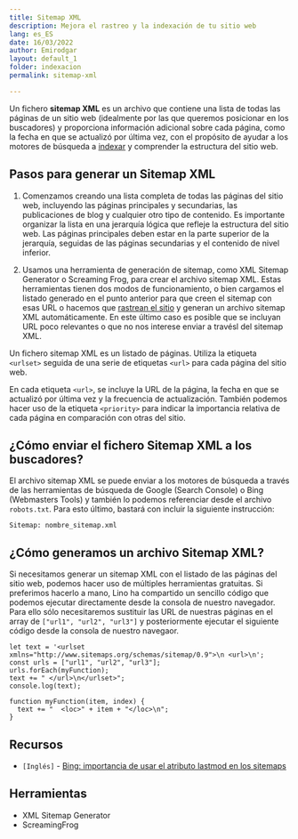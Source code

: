 ```yaml
---
title: Sitemap XML
description: Mejora el rastreo y la indexación de tu sitio web
lang: es_ES
date: 16/03/2022
author: Emirodgar
layout: default_1
folder: indexacion
permalink: sitemap-xml

---
```


Un fichero **sitemap XML** es un archivo que contiene una lista de todas las páginas de un sitio web (idealmente por las que queremos posicionar en los buscadores) y proporciona información adicional sobre cada página, como la fecha en que se actualizó por última vez, con el propósito de ayudar a los motores de búsqueda a [indexar](https://chuletaseo.com/indexacion) y comprender la estructura del sitio web.

## Pasos para generar un Sitemap XML

1. Comenzamos creando una lista completa de todas las páginas del sitio web, incluyendo las páginas principales y secundarias, las publicaciones de blog y cualquier otro tipo de contenido. Es importante organizar la lista en una jerarquía lógica que refleje la estructura del sitio web. Las páginas principales deben estar en la parte superior de la jerarquía, seguidas de las páginas secundarias y el contenido de nivel inferior.

2. Usamos una herramienta de generación de sitemap, como XML Sitemap Generator o Screaming Frog, para crear el archivo sitemap XML. Estas herramientas tienen dos modos de funcionamiento, o bien cargamos el listado generado en el punto anterior para que creen el sitemap con esas URL o hacemos que [rastrean el sitio](https://chuletaseo.com/inemular-rastreo) y generan un archivo sitemap XML automáticamente. En este último caso es posible que se incluyan URL poco relevantes o que no nos interese enviar a travésl del sitemap XML.

Un fichero sitemap XML es un listado de páginas. Utiliza la etiqueta `<urlset>` seguida de una serie de etiquetas `<url>` para cada página del sitio web.

En cada etiqueta `<url>`, se incluye la URL de la página, la fecha en que se actualizó por última vez y la frecuencia de actualización. También podemos hacer uso de la etiqueta `<priority>` para indicar la importancia relativa de cada página en comparación con otras del sitio.

## ¿Cómo enviar el fichero Sitemap XML a los buscadores?

El archivo sitemap XML se puede enviar a los motores de búsqueda a través de las herramientas de búsqueda de Google (Search Console) o Bing (Webmasters Tools) y también lo podemos referenciar desde el archivo `robots.txt`. Para esto último, bastará con incluir la siguiente instrucción:

```
Sitemap: nombre_sitemap.xml
```

## ¿Cómo generamos un archivo Sitemap XML?

Si necesitamos generar un sitemap XML con el listado de las páginas del sitio web, podemos hacer uso de múltiples herramientas gratuitas. Si preferimos hacerlo a mano, Lino ha compartido un sencillo código que podemos ejecutar directamente desde la consola de nuestro navegador. Para ello sólo necesitaremos sustituir las URL de nuestras páginas en el array de ```["url1", "url2", "url3"]``` y posteriormente ejecutar el siguiente código desde la consola de nuestro navegaor.

```
let text = '<urlset xmlns="http://www.sitemaps.org/schemas/sitemap/0.9">\n <url>\n';
const urls = ["url1", "url2", "url3"];
urls.forEach(myFunction);
text += " </url>\n</urlset>";
console.log(text);
 
function myFunction(item, index) {
  text += "  <loc>" + item + "</loc>\n"; 
}

```


 


<section id="cs_recursos"></section>

## Recursos

 - `[Inglés]` - [Bing: importancia de usar el atributo lastmod en los sitemaps](https://blogs.bing.com/webmaster/february-2023/The-Importance-of-Setting-the-lastmod-Tag-in-Your-Sitemap/)

<section id="cs_herramientas"></section>

## Herramientas

- XML Sitemap Generator
- ScreamingFrog

<section id="cs_pr"></section>

